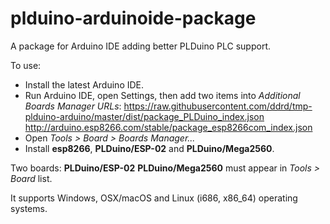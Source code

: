 # plduino-arduinoide-package
A package for Arduino IDE adding better PLDuino PLC support.

To use:

- Install the latest Arduino IDE.
- Run Arduino IDE, open Settings, then add two items into *Additional Boards Manager URLs*:
    https://raw.githubusercontent.com/ddrd/tmp-plduino-arduino/master/dist/package_PLDuino_index.json
    http://arduino.esp8266.com/stable/package_esp8266com_index.json
- Open *Tools > Board > Boards Manager...*
- Install **esp8266**, **PLDuino/ESP-02** and **PLDuino/Mega2560**.

Two boards:
  **PLDuino/ESP-02**
  **PLDuino/Mega2560**
must appear in *Tools > Board* list.

It supports Windows, OSX/macOS and Linux (i686, x86_64) operating systems.
